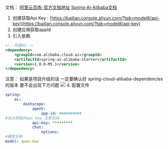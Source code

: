 文档：
	[阿里云百炼-官方文档地址](https://help.aliyun.com/zh/model-studio/application-user-guide/?spm=a2c4g.11186623.help-menu-2400256.d_1.6e922562Fapzxs&scm=20140722.H_2840916._.OR_help-T_cn~zh-V_1)
	[Spring-Ai-Alibaba文档](https://java2ai.com/docs/1.0.0-M6.1/get-started/?spm=5176.29160081.0.0.2c69aa5cwWQo6O)

1. 创建获取Api Key : [https://bailian.console.aliyun.com/?tab=model#/api-key](https://bailian.console.aliyun.com/?tab=model#/api-key)
2. 创建应用获取appId
3. 引入依赖
```xml
<!--阿里AI-->  
<dependency>  
	<groupId>com.alibaba.cloud.ai</groupId>  
	<artifactId>spring-ai-alibaba-starter</artifactId>  
	<version>1.0.0-M5.1</version>  
</dependency>
```
注意： 如果是项目升级的话 一定要确认好 spring-cloud-alibaba-dependencies 的版本 要不会出现下方问题
[![](https://czx-dev.github.io/2025/03/07/ai/%E6%8E%A5%E5%85%A5%E9%98%BF%E9%87%8C%E4%BA%91%E7%99%BE%E7%82%BC/845b98c7f475db956ac30f6fb1b4c23.png)](https://czx-dev.github.io/2025/03/07/ai/%E6%8E%A5%E5%85%A5%E9%98%BF%E9%87%8C%E4%BA%91%E7%99%BE%E7%82%BC/845b98c7f475db956ac30f6fb1b4c23.png)
4. 配置文件
```yml
spring:  
	ai:  
		dashscope:  
			agent:  
				app-id: ##########  
#尚方获取的api_key 注意空间  
			api-key: *********  
			chat:  
				options:  
#模型名称  
model: qwen-max
```